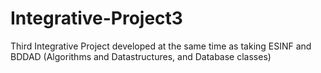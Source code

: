 # Integrative-Project3
Third Integrative Project developed at the same time as taking ESINF and BDDAD (Algorithms and Datastructures, and Database classes) 
